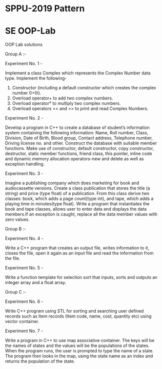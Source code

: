 # SPPU-2019 Pattern
# SE OOP-Lab

OOP Lab solutions

Group A :-

Experiment No. 1 - 

Implement a class Complex which represents the Complex Number data type. Implement the following- 
1. Constructor (including a default constructor which creates the complex number 0+0i). 
2. Overload operator+ to add two complex numbers. 
3. Overload operator* to multiply two complex numbers. 
4. Overload operators << and >> to print and read Complex Numbers.

Experiment No. 2 - 

Develop a program in C++ to create a database of student’s information system containing the following information: Name, Roll number, Class, Division, Date of Birth, Blood group, Contact address, Telephone number, Driving license no. and other. Construct the database with suitable member functions. Make use of constructor, default constructor, copy constructor, destructor, static member functions, friend class, this pointer, inline code and dynamic memory allocation operators-new and delete as well as exception handling.

Experiment No. 3 - 

Imagine a publishing company which does marketing for book and audiocassette versions. Create a class publication that stores the title (a string) and price (type float) of a publication. From this class derive two classes: book, which adds a page count(type int), and tape, which adds a playing time in minutes(type float). Write a program that instantiates the book and tape classes, allows user to enter data and displays the data members.If an exception is caught, replace all the data member values with zero values.

Group B :-

Experiment No. 4 - 

Write a C++ program that creates an output file, writes information to it, closes the file, open it again as an input file and read the information from the file.

Experiment No. 5 - 

Write a function template for selection sort that inputs, sorts and outputs an integer array and a float array.

Group C :-

Experiment No. 6 - 

Write C++ program using STL for sorting and searching user defined records such as Item records (Item code, name, cost, quantity etc) using vector container.

Experiment No. 7 - 

Write a program in C++ to use map associative container. The keys will be the names of states and the values will be the populations of the states. When the program runs, the user is prompted to type the name of a state. The program then looks in the map, using the state name as an index and returns the population of the state.
